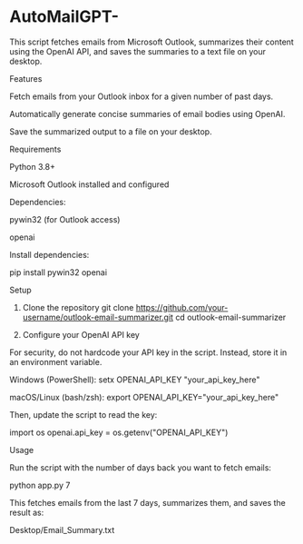 # AutoMailGPT-

This script fetches emails from Microsoft Outlook, summarizes their content using the OpenAI API, and saves the summaries to a text file on your desktop.

Features

Fetch emails from your Outlook inbox for a given number of past days.

Automatically generate concise summaries of email bodies using OpenAI.

Save the summarized output to a file on your desktop.

Requirements

Python 3.8+

Microsoft Outlook installed and configured

Dependencies:

pywin32 (for Outlook access)

openai

Install dependencies:

pip install pywin32 openai

Setup
1. Clone the repository
git clone https://github.com/your-username/outlook-email-summarizer.git
cd outlook-email-summarizer

2. Configure your OpenAI API key

For security, do not hardcode your API key in the script.
Instead, store it in an environment variable.

Windows (PowerShell):
setx OPENAI_API_KEY "your_api_key_here"

macOS/Linux (bash/zsh):
export OPENAI_API_KEY="your_api_key_here"


Then, update the script to read the key:

import os
openai.api_key = os.getenv("OPENAI_API_KEY")

Usage

Run the script with the number of days back you want to fetch emails:

python app.py 7


This fetches emails from the last 7 days, summarizes them, and saves the result as:

Desktop/Email_Summary.txt
